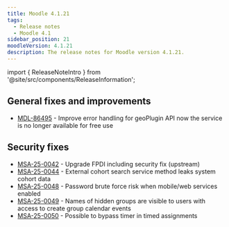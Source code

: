 ```yaml
---
title: Moodle 4.1.21
tags:
  - Release notes
  - Moodle 4.1
sidebar_position: 21
moodleVersion: 4.1.21
description: The release notes for Moodle version 4.1.21.
---
```


import { ReleaseNoteIntro } from '@site/src/components/ReleaseInformation';

<ReleaseNoteIntro releaseName={frontMatter.moodleVersion} />

## General fixes and improvements
<!-- cspell:disable -->
- [MDL-86495](https://tracker.moodle.org/browse/MDL-86495) - Improve error handling for geoPlugin API now the service is no longer available for free use
<!-- cspell:enable -->

## Security fixes
<!-- cspell:disable -->
- [MSA-25-0042](https://moodle.org/mod/forum/discuss.php?d=470382) - Upgrade FPDI including security fix (upstream)
- [MSA-25-0044](https://moodle.org/mod/forum/discuss.php?d=470384) - External cohort search service method leaks system cohort data
- [MSA-25-0048](https://moodle.org/mod/forum/discuss.php?d=470388) - Password brute force risk when mobile/web services enabled
- [MSA-25-0049](https://moodle.org/mod/forum/discuss.php?d=470389) - Names of hidden groups are visible to users with access to create group calendar events
- [MSA-25-0050](https://moodle.org/mod/forum/discuss.php?d=470390) - Possible to bypass timer in timed assignments
<!-- cspell:enable -->
